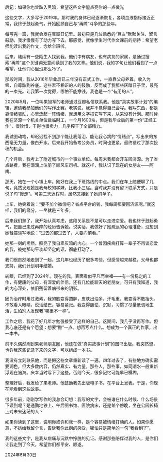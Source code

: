 后记：如果你也曾跌入黑暗，希望这些文字能点亮你的一点微光

这些文字，大多写于2019年。那时我的身体已经逐渐恢复，各项血液指标接近正常，我终于鼓起勇气，开始回顾自己与“再障”斗争的那些年。

每写完一篇，我就会发在豆瓣日记里。最初只是几位熟悉的“豆友”默默关注、留言鼓励，我才慢慢有了动力写下去。那感觉，就像学生时代作文课前的期待：希望老师能读出我的作文，念给全班听。

后来，陆续有一些陌生人找到我。他们中有病友，也有病友的家属，是通过搜索“再障”这个关键词无意间读到了我的文章。他们说，我的字句让他们看到了一点希望，让他们心里没那么冷了。

那段时间，我从2016年毕业后已三年没有正式工作，一直靠父母养着。收入为零，自尊跌到谷底。这些素不相识的人的鼓励，反而成了我那些灰暗日子里，最亮的一束光。让我第一次觉得，哪怕不能挣钱，我也是一个“有用的人”。

2020年5月，一位叫果旭军的老师通过豆瓣私信联系我。他是“真实故事计划”的编辑，邀请我参加他们的写作比赛。老实说，我并不觉得自己会写。我写东西，都是靠情绪驱动，心里泛起一阵情绪，就想用文字把它写下来，从来没有计划。那时候我在济源一个机关单位做临时工，一个月1600块，但是我毕业后的第一份“正经工作”，很珍惜，干得也很卖力，几乎榨干了全部精力。

我试图动笔，却迟迟找不到那个能让我落泪、能让我心跳的“情绪点”。写出来的东西毫无力量，像白开水。后来我开始备考公务员，时间也更紧，最终错过了那次投稿的机会。

几个月后，我考上了附近城市的一个事业单位。每周末我都会开车回济源。为了省点路费，我在滴滴上注册了顺风车司机。就这样，我认识了现在的女朋友——阿南。

那天，她在一个小镇上车，刚好在我上下班路线的中点。我们在车上随便聊了几句，竟然发现她是我母校的学妹，比我小三届。当时我并没有留下联系方式，只是说了句“慢走”。可第二天返程时，居然又接到了她的单子。

上车，她笑着说：“要不加个微信吧？省点平台的钱，我每周都要回济源呢。”就这样，我们的缘分，一坐就是三年多。

后来我们熟了，我开始认真考虑，这段关系是不是可以走进恋爱。我也终于鼓起勇气，把自己患过再障的经历告诉她。说实话，我做好了她疏远的心理准备，没想到她轻描淡写地说：“过去的都过去了，人要向前看。”

她那一刻的坦然，照亮了我自卑灰暗的内心。一个曾因疾病打算一辈子不再谈恋爱的我，被她那句平淡却坚定的话，彻底打动了。

我们很自然地走到了一起。这几年也经历了很多考验，但感情越来越稳，父母也都支持，我们计划明年结婚。

转眼，已经到了2024年。现在的我，表面看似平凡而幸福——有一份稳定的工作，有健康的父母，有深爱的伴侣，还有几位能聊天的老朋友。可只有我知道，我的内心深处，依旧残留着病带来的阴影。

因为治疗时用过激素，我的脸变得圆胖，皮肤出油多，汗毛重，我变得不敢抬头、不敢看人眼睛，说话结巴，容易紧张。我变得胆怯、沉默，习惯了尽量低调地生活，生怕别人发现我“哪里不一样”。

工作之后，我花了好几年才勉强接受了这样的自己。这期间，我几乎没再写作。但我心底还是有个愿望：想要“酷”一点。想再写点什么。想成为一个真正的作家，出一本书。

前不久偶然刷到果老师朋友圈，他还在做“真实故事计划”的图书出版。我突然想，也许我这些记录下来的文字，可以组成一本书。

我没有立刻联系他，而是把这些文章重新读了一遍。四年过去了，有些地方确实需要润色，但大多数内容，仍然真实、有力量。那些人，那些事，如同潮水一般重新浮现在脑海。庆幸当时写下了这些，否则今天，很多记忆可能早已模糊。

整理好后，我发给了果老师。他鼓励我先出版电子书，在平台上发表。于是，你现在能看到这些故事。

很多年前，刚刚学写作的我总会幻想：我写的文字，会被谁在什么时候、什么场景下读到呢？是通勤地铁上、午后图书馆、医院病床，还是某个傍晚，坐在公园长椅上对未来迷茫的人？

如果你读到了这里，说明你或许和我一样，是个容易被情绪打动的人。如果你愿意，不妨给我留个言，告诉我你此刻的感受。哪怕只是简单的一句“我看到了”。

我的这些文字，是我从病痛与沉默中挣脱的见证。感谢那些陪伴过我的人，是你们让我走到了今天。希望你们都平安、顺遂。

2024年6月30日

